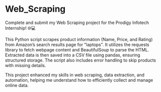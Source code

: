 # Web_Scraping

Complete and submit my Web Scraping project for the Prodigy Infotech Internship! 🌐💻

This Python script scrapes product information (Name, Price, and Rating) from Amazon’s search results page for "laptops". It utilizes the requests library to fetch webpage content and BeautifulSoup to parse the HTML. Extracted data is then saved into a CSV file using pandas, ensuring structured storage. The script also includes error handling to skip products with missing details.

This project enhanced my skills in web scraping, data extraction, and automation, helping me understand how to efficiently collect and manage online data.
